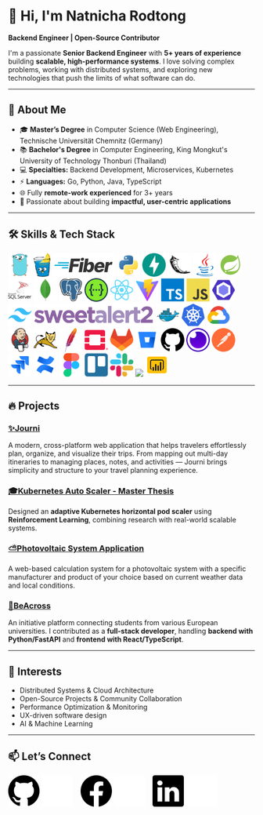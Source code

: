 # 👋 Hi, I'm Natnicha Rodtong

**Backend Engineer | Open-Source Contributor**  

I'm a passionate **Senior Backend Engineer** with **5+ years of experience** building **scalable, high-performance systems**. I love solving complex problems, working with distributed systems, and exploring new technologies that push the limits of what software can do.  

 ---

## 🌟 About Me

- 🎓 **Master’s Degree** in Computer Science (Web Engineering), Technische Universität Chemnitz (Germany)
- 📚 **Bachelor's Degree** in Computer Engineering, King Mongkut's University of Technology Thonburi (Thailand)
- 💻 **Specialties:** Backend Development, Microservices, Kubernetes
- ⚡ **Languages:**  Go, Python, Java, TypeScript
- 🌐 Fully **remote-work experienced** for 3+ years  
- 🚀 Passionate about building **impactful, user-centric applications**  

 ---

## 🛠 Skills & Tech Stack
[<img src="./assets/logo/go.svg" height="48">](https://go.dev/)
[<img src="./assets/logo/gin.svg" height="48">](https://gofiber.io)
[<img src="./assets/logo/gofiber.svg" height="48">](https://gofiber.io)
[<img src="./assets/logo/python.svg" height="48">](https://www.python.org/)
[<img src="./assets/logo/fastAPI.svg" height="48">](https://fastapi.tiangolo.com/)
[<img src="./assets/logo/flask.svg" height="48">](https://flask.palletsprojects.com/en/stable/)
[<img src="./assets/logo/java.svg" height="48">](https://www.java.com/en/)
[<img src="./assets/logo/spring-boot.svg" height="48">](https://spring.io/projects/spring-boot)
[<img src="./assets/logo/microsoft-sql-server.svg" height="48">](https://github.com/)
[<img src="./assets/logo/mongoDB.svg" height="48">](https://www.mongodb.com/)
[<img src="./assets/logo/postgreSQL.svg" height="48">](https://www.postgresql.org/)
[<img src="./assets/logo/swagger.svg" height="48">](https://swagger.io/)
[<img src="./assets/logo/react.svg" height="48">](https://react.dev/)
[<img src="./assets/logo/vite.js.svg" height="48">](https://vite.dev/)
[<img src="./assets/logo/typeScript.svg" height="48">](https://www.typescriptlang.org/)
[<img src="./assets/logo/javaScript.svg" height="48">](https://www.javascript.com/)
[<img src="./assets/logo/eSLint.svg" height="48">](https://eslint.org/)
[<img src="./assets/logo/tailwindCSS.svg" height="48">](https://tailwindcss.com/)
[<img src="./assets/logo/sweetAlert2.png" height="48">](https://tailwindcss.com/)
[<img src="./assets/logo/docker.svg" height="48">](https://www.docker.com/)
[<img src="./assets/logo/kubernetes.svg" height="48">](https://kubernetes.io/)
[<img src="./assets/logo/gcp.svg" height="48">](https://kubernetes.io/)
[<img src="./assets/logo/jenkins.svg" height="48">](https://www.jenkins.io/) 
[<img src="./assets/logo/apacheTomcat.svg" height="48">](https://tomcat.apache.org/)
[<img src="./assets/logo/apache.svg" height="48">](https://www.apache.org/)
[<img src="./assets/logo/openStack.svg" height="48">](https://www.openstack.org/)
[<img src="./assets/logo/gitLab.svg" height="48">](https://about.gitlab.com/)
[<img src="./assets/logo/bitBucket.svg" height="48">](https://bitbucket.org/)
[<img src="./assets/logo/gh-light.svg" height="48">](https://github.com/)
[<img src="./assets/logo/insomnia.svg" height="48">](https://insomnia.rest/)
[<img src="./assets/logo/postman.svg" height="48">](https://www.postman.com/)
[<img src="./assets/logo/jira.svg" height="48">](https://www.atlassian.com/software/jira)
[<img src="./assets/logo/confluence.svg" height="48">](https://www.atlassian.com/software/confluence)
[<img src="./assets/logo/figma.svg" height="48">](https://www.figma.com/)
[<img src="./assets/logo/trello.svg" height="48">](https://trello.com/)
[<img src="./assets/logo/slack.svg" height="48">](https://slack.com/)
[<img src="./assets/logo/tableau.svg" height="48">](https://www.tableau.com/)
[<img src="./assets/logo/power-bi.svg" height="48">](https://www.microsoft.com/en-us/power-platform/products/power-bi)
 
 ---

## 🔥 Projects
### [✨Journi](https://github.com/natnicha/journi-web)
A modern, cross-platform web application that helps travelers effortlessly plan, organize, and visualize their trips. From mapping out multi-day itineraries to managing places, notes, and activities — Journi brings simplicity and structure to your travel planning experience.

### [🎓Kubernetes Auto Scaler - Master Thesis](https://github.com/natnicha/master-thesis-auto-scaler)  
Designed an **adaptive Kubernetes horizontal pod scaler** using **Reinforcement Learning**, combining research with real-world scalable systems.

### [⛅Photovoltaic System Application](https://github.com/natnicha/database-web-techniques-photovoltaic-system-app)
A web-based calculation system for a photovoltaic system with a specific manufacturer and product of your choice based on current weather data and local conditions.


### [🌈BeAcross](https://github.com/natnicha/BeAcross)  
An initiative platform connecting students from various European universities. I contributed as a **full-stack developer**, handling **backend with Python/FastAPI** and **frontend with React/TypeScript**. 

 ---

## 🌱 Interests

- Distributed Systems & Cloud Architecture  
- Open-Source Projects & Community Collaboration  
- Performance Optimization & Monitoring  
- UX-driven software design  
- AI & Machine Learning

 ---
 
## 📫 Let’s Connect
[![website](./assets/logo/gh-light.svg)](https://github.com/natnicha#gh-light-mode-only)
[![website](./assets/logo/gh-dark.svg)](https://github.com/natnicha#gh-dark-mode-only)
&nbsp;&nbsp;
[![website](./assets/logo/fb-light.svg)](https://www.facebook.com/nat.rdt/#gh-light-mode-only)
[![website](./assets/logo/fb-dark.svg)](https://www.facebook.com/nat.rdt/#gh-dark-mode-only)
&nbsp;&nbsp;
[![website](./assets/logo/ln-light.svg)](https://linkedin.com/in/natnicha-rodtong#gh-light-mode-only)
[![website](./assets/logo/ln-dark.svg)](https://linkedin.com/in/natnicha-rodtong#gh-dark-mode-only)

